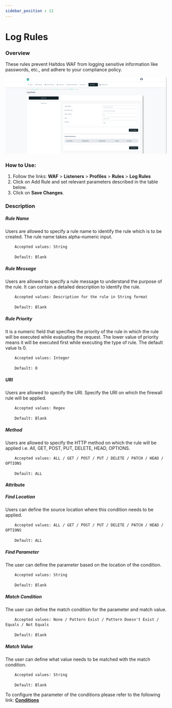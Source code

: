 ```yaml
---
sidebar_position : 12
---
```

# Log Rules
   
### Overview
   
These rules prevent Haltdos WAF from logging sensitive information like passwords, etc., and adhere to your compliance policy. 
  
![Log Rules](/img/waf/v8/docs/log_rules.png)
   
### How to Use:
1. Follow the links: **WAF** > **Listeners** > **Profiles** > **Rules** > **Log Rules**
2. Click on Add Rule and set relevant parameters described in the table below.
3. Click on **Save Changes**.
   
### Description

##### **Rule Name**
Users are allowed to specify a rule name to identify the rule which is to be created. The rule name takes alpha-numeric input.

```
    Accepted values: String

    Default: Blank  
```


##### **Rule Message**
Users are allowed to specify a rule message to understand the purpose of the rule. It can contain a detailed description to identify the rule.

```
    Accepted values: Description for the rule in String format

    Default: Blank  
```


##### **Rule Priority**
It is a numeric field that specifies the priority of the rule in which the rule will be executed while evaluating the request. The lower value of priority means it will be executed first while executing the type of rule. The default value Is 0. 

```
    Accepted values: Integer

    Default: 0  
```


##### **URI**
Users are allowed to specify the URI. Specify the URI on which the firewall rule will be applied.

```
    Accepted values: Regex

    Default: Blank  
```


##### **Method**
Users are allowed to specify the HTTP method on which the rule will be applied i.e. All, GET, POST, PUT, DELETE, HEAD, OPTIONS.

```
    Accepted values: ALL / GET / POST / PUT / DELETE / PATCH / HEAD / OPTIONS

    Default: ALL  
```


#### Attribute

##### **Find Location**
Users can define the source location where this condition needs to be applied.

```
    Accepted values: ALL / GET / POST / PUT / DELETE / PATCH / HEAD / OPTIONS

    Default: ALL  
```


##### **Find Parameter**
The user can define the parameter based on the location of the condition.

```
    Accepted values: String

    Default: Blank 
```


##### **Match Condition**
The user can define the match condition for the parameter and match value.

```
    Accepted values: None / Pattern Exist / Pattern Doesn't Exist / Equals / Not Equals 

    Default: Blank  
```


##### **Match Value**
The user can define what value needs to be matched with the match condition.

```
    Accepted values: String

    Default: Blank
```

To configure the parameter of the conditions please refer to the following link: [**Conditions**](/cloud/waf/listener/profiles/rules/ruleCond)
